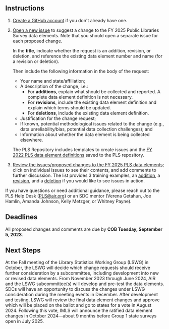 ## Instructions

1. [Create a GitHub account](https://github.com/join) if you don't already have one.

2. [Open a new issue](https://github.com/IMLS/public-libraries-survey/issues/new) to suggest a change to the FY 2025 Public Libraries Survey data elements. Note that you should open a separate issue for each proposed change. 

   In the **title**, indicate whether the request is an addition, revision, or deletion, and reference the existing data element number and name (for a revision or deletion).
   
   Then include the following information in the body of the request:

   * Your name and state/affiliation;
   * A description of the change, i.e.:
      * For **additions**, explain what should be collected and reported. A complete data element definition is not necessary.
      * For **revisions**, include the existing data element definition and explain which terms should be updated.
      * For **deletions**, include the existing data element definition.
   * Justification for the change request;
   * If known, potential methodological issues related to the change (e.g., data unreliability/bias, potential data collection challenges); and
   * Information about whether the data element is being collected elsewhere.

   The PLS Repository includes templates to create issues and the [FY 2022 PLS data element definitions](https://github.com/IMLS/public-libraries-survey/blob/master/FY%202022%20Data%20Elements.pdf) saved to the PLS repository. 

3. [Review the issues/proposed changes to the FY 2025 PLS data elements](https://github.com/IMLS/public-libraries-survey/issues); click on individual issues to see their contents, and add comments to further discussion.  The list provides 3 training examples, an [addition](https://github.com/IMLS/public-libraries-survey/issues/56), a [revision](https://github.com/IMLS/public-libraries-survey/issues/57), and a [deletion](https://github.com/IMLS/public-libraries-survey/issues/58) if you would like to see issues in action. 

If you have questions or need additional guidance, please reach out to the PLS Help Desk (PLS@air.org) or an SDC mentor (Verena Getahun, Joe Hamlin, Amanda Johnson, Kelly Metzger, or Whitney Payne). 


## Deadlines
All proposed changes and comments are due by **COB Tuesday, September 5, 2023**.


## Next Steps
At the Fall meeting of the Library Statistics Working Group (LSWG) in October, the LSWG will decide which change requests should receive further consideration by a subcommittee, including development into new or revised data elements. From November 2023 through June 2024, AIR and the LSWG subcommittee(s) will develop and pre-test the data elements. SDCs will have an opportunity to discuss the changes under LSWG consideration during the meeting events in December. After development and testing, LSWG will review the final data element changes and approve which will be placed on the ballot and go to states for a vote in August 2024. Following this vote, IMLS will announce the ratified data element changes in October 2024—about 9 months before Group 1 state surveys open in July 2025.
